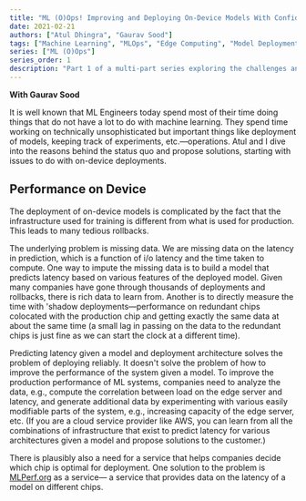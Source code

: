 ```yaml
---
title: "ML (O)Ops! Improving and Deploying On-Device Models With Confidence (Part 1)"
date: 2021-02-21
authors: ["Atul Dhingra", "Gaurav Sood"]
tags: ["Machine Learning", "MLOps", "Edge Computing", "Model Deployment"]
series: ["ML (O)Ops"]
series_order: 1
description: "Part 1 of a multi-part series exploring the challenges and solutions in deploying ML models on edge devices."
---
```

**With Gaurav Sood**

It is well known that ML Engineers today spend most of their time doing things that do not have a lot to do with machine learning. They spend time working on technically unsophisticated but important things like deployment of models, keeping track of experiments, etc.—operations. Atul and I dive into the reasons behind the status quo and propose solutions, starting with issues to do with on-device deployments. 

## Performance on Device

The deployment of on-device models is complicated by the fact that the infrastructure used for training is different from what is used for production. This leads to many tedious rollbacks. 

The underlying problem is missing data. We are missing data on the latency in prediction, which is a function of i/o latency and the time taken to compute. One way to impute the missing data is to build a model that predicts latency based on various features of the deployed model. Given many companies have gone through thousands of deployments and rollbacks, there is rich data to learn from. Another is to directly measure the time with 'shadow deployments—performance on redundant chips colocated with the production chip and getting exactly the same data at about the same time (a small lag in passing on the data to the redundant chips is just fine as we can start the clock at a different time).  

Predicting latency given a model and deployment architecture solves the problem of deploying reliably. It doesn't solve the problem of how to improve the performance of the system given a model. To improve the production performance of ML systems, companies need to analyze the data, e.g., compute the correlation between load on the edge server and latency, and generate additional data by experimenting with various easily modifiable parts of the system, e.g., increasing capacity of the edge server, etc. (If you are a cloud service provider like AWS, you can learn from all the combinations of infrastructure that exist to predict latency for various architectures given a model and propose solutions to the customer.)

There is plausibly also a need for a service that helps companies decide which chip is optimal for deployment. One solution to the problem is [MLPerf.org](https://mlcommons.org/benchmarks/) as a service— a service that provides data on the latency of a model on different chips. 